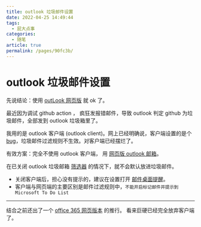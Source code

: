 ```yaml
---
title: outlook 垃圾邮件设置
date: 2022-04-25 14:49:44
tags: 
  - 屁大点事
categories: 
  - 随笔
article: true
permalink: /pages/90fc3b/
---
```

# outlook 垃圾邮件设置

先说结论：使用 [outLook 网页版](https://outlook.live.com/) 就 ok 了。

最近因为调试 github action ， 疯狂发报错邮件，导致 outlook 判定 github 为垃圾邮件，全部发到 outlook 垃圾箱里了。

我用的是 outlook 客户端 (outlook client)。网上已经明确说，客户端设置的是个 [bug](https://answers.microsoft.com/en-us/outlook_com/forum/all/even-though-no-automatic-filtering-is-selected/41ab2a0c-949d-4f45-8624-429c31d17737)，垃圾邮件过滤规则不生效。对客户端已经摆烂了。

有效方案：完全不使用 outlook 客户端， 用 [网页版 outlook 邮箱](https://outlook.live.com/)。

在已关闭 outlook 垃圾邮箱 [筛选器](https://outlook.live.com/mail/0/options/mail/junkEmail/filtersOption) 的情况下，就不会默认放进垃圾邮件。

- 关闭客户端后，担心没有提示的，建议在设置打开 [邮件桌面提醒](https://outlook.live.com/mail/0/options/general/notifications)。
- 客户端与网页端的主要区别是邮件过滤规则中，`不能开启标记邮件并提示到 Microsoft To Do List`

---

结合之前还出了一个 [office 365 网页版本](https://www.office.com/) 的推行。
看来巨硬已经完全放弃客户端了。
